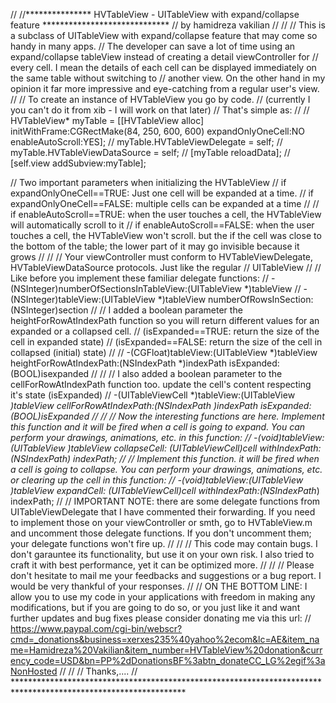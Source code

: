 //
//***************	HVTableView - UITableView with expand/collapse feature   *****************************
//					by hamidreza vakilian
//
//
//	This is a subclass of UITableView with expand/collapse feature that may come so handy in many apps.
//	The developer can save a lot of time using an expand/collapse tableView instead of creating a detail viewController for
//		every cell. I mean the details of each cell can be displayed immediately on the same table without switching to
//		another view. On the other hand in my opinion it far more impressive and eye-catching from a regular user's view.
//
//		To create an instance of HVTableView you go by code.
//      (currently I you can't do it from xib - I will work on that later)
//		That's simple as:
//
//			HVTableView* myTable = [[HVTableView alloc] initWithFrame:CGRectMake(84, 250, 600, 600) expandOnlyOneCell:NO enableAutoScroll:YES];
//			myTable.HVTableViewDelegate = self;
//			myTable.HVTableViewDataSource = self;
//			[myTable reloadData];
//			[self.view addSubview:myTable];

//	Two important parameters when initializing the HVTableView
//		if expandOnlyOneCell==TRUE: Just one cell will be expanded at a time.
//		if expandOnlyOneCell==FALSE: multiple cells can be expanded at a time
//
//		if enableAutoScroll==TRUE: when the user touches a cell, the HVTableView will automatically scroll to it
//		if enableAutoScroll==FALSE: when the user touches a cell, the HVTableView won't scroll. but the if the cell was close to the bottom of the table; the lower part of it may go invisible because it grows
//
//
//	Your viewController must conform to HVTableViewDelegate, HVTableViewDataSource protocols. Just like the regular
//			UITableView
//
//	Like before you implement these familiar delegate functions:
//		-(NSInteger)numberOfSectionsInTableView:(UITableView *)tableView
//		-(NSInteger)tableView:(UITableView *)tableView numberOfRowsInSection:(NSInteger)section
//
//	I added a boolean parameter the heightForRowAtIndexPath function so you will return different values for an expanded or a collapsed cell.
//	(isExpanded==TRUE: return the size of the cell in expanded state)
//	(isExpanded==FALSE: return the size of the cell in collapsed (initial) state)
//
//		-(CGFloat)tableView:(UITableView *)tableView heightForRowAtIndexPath:(NSIndexPath *)indexPath isExpanded:(BOOL)isexpanded
//
//
// I also added a boolean parameter to the cellForRowAtIndexPath function too. update the cell's content respecting it's state (isExpanded)
//		-(UITableViewCell *)tableView:(UITableView *)tableView cellForRowAtIndexPath:(NSIndexPath *)indexPath isExpanded:(BOOL)isExpanded
//
//
//	Now the interesting functions are here. Implement this function and it will be fired when a cell is going to expand. You can perform your drawings, animations, etc. in this function:
//		-(void)tableView:(UITableView *)tableView collapseCell: (UITableViewCell*)cell withIndexPath:(NSIndexPath*) indexPath;
//
//  Implement this function. it will be fired when a cell is going to collapse. You can perform your drawings, animations, etc. or clearing up the cell in this function:
//		-(void)tableView:(UITableView *)tableView expandCell: (UITableViewCell*)cell withIndexPath:(NSIndexPath*) indexPath;
//
// IMPORTANT NOTE: there are some delegate functions from UITableViewDelegate that I have commented their forwarding. If you need to implement those on your viewController or smth, go to HVTableView.m and uncomment those delegate functions. If you don't uncomment them; your delegate functions won't fire up.
//
//
//	This code may contain bugs. I don't garauntee its functionality, but use it on your own risk. I also tried to craft it with best performance, yet it can be optimized more.
//
//
//	Please don't hesitate to mail me your feedbacks and suggestions or a bug report. I would be very thankful of your responses.
//
//	ON THE BOTTOM LINE: I allow you to use my code in your applications with freedom in making any modifications, but if you are going to do so, or you just like it and want further updates and bug fixes please consider donating me via this url:
//	https://www.paypal.com/cgi-bin/webscr?cmd=_donations&business=xerxes235%40yahoo%2ecom&lc=AE&item_name=Hamidreza%20Vakilian&item_number=HVTableView%20donation&currency_code=USD&bn=PP%2dDonationsBF%3abtn_donateCC_LG%2egif%3aNonHosted
//
//
//	Thanks,....
// ***************************************************************************************************************